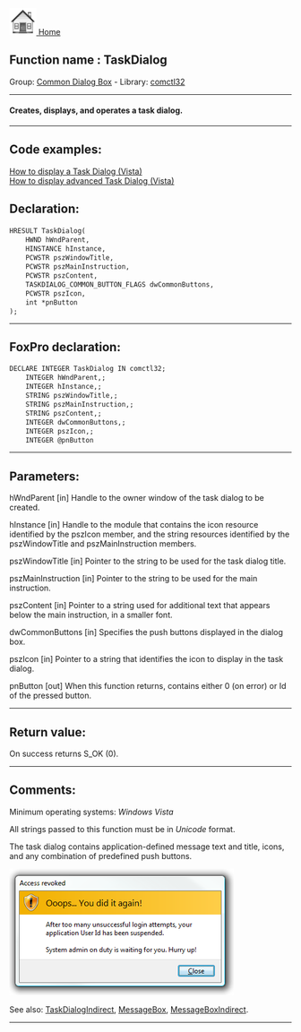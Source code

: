 [<img src="../../images/home.png"> Home ](https://github.com/VFPX/Win32API)  

## Function name : TaskDialog
Group: [Common Dialog Box](../../functions_group.md#Common_Dialog_Box)  -  Library: [comctl32](../../Libraries.md#comctl32)  
***  


#### Creates, displays, and operates a task dialog.
***  


## Code examples:
[How to display a Task Dialog (Vista)](../../samples/sample_557.md)  
[How to display advanced Task Dialog (Vista)](../../samples/sample_558.md)  

## Declaration:
```foxpro  
HRESULT TaskDialog(
	HWND hWndParent,
	HINSTANCE hInstance,
	PCWSTR pszWindowTitle,
	PCWSTR pszMainInstruction,
	PCWSTR pszContent,
	TASKDIALOG_COMMON_BUTTON_FLAGS dwCommonButtons,
	PCWSTR pszIcon,
	int *pnButton
);  
```  
***  


## FoxPro declaration:
```foxpro  
DECLARE INTEGER TaskDialog IN comctl32;
	INTEGER hWndParent,;
	INTEGER hInstance,;
	STRING pszWindowTitle,;
	STRING pszMainInstruction,;
	STRING pszContent,;
	INTEGER dwCommonButtons,;
	INTEGER pszIcon,;
	INTEGER @pnButton  
```  
***  


## Parameters:
hWndParent
[in] Handle to the owner window of the task dialog to be created.

hInstance
[in] Handle to the module that contains the icon resource identified by the pszIcon member, and the string resources identified by the pszWindowTitle and pszMainInstruction members.

pszWindowTitle
[in] Pointer to the string to be used for the task dialog title.

pszMainInstruction
[in] Pointer to the string to be used for the main instruction.

pszContent
[in] Pointer to a string used for additional text that appears below the main instruction, in a smaller font.

dwCommonButtons
[in] Specifies the push buttons displayed in the dialog box. 

pszIcon
[in] Pointer to a string that identifies the icon to display in the task dialog.

pnButton
[out] 
When this function returns, contains either 0 (on error) or Id of the pressed button.  
***  


## Return value:
On success returns S_OK (0).  
***  


## Comments:
Minimum operating systems: <Em>Windows Vista</Em>  
  
All strings passed to this function must be in <Em>Unicode</Em> format.  
  
The task dialog contains application-defined message text and title, icons, and any combination of predefined push buttons.  
  
<img src="images/taskdlg_sample.png">  
  
See also: [TaskDialogIndirect](../comdlg32/TaskDialogIndirect.md), [MessageBox](../user32/MessageBox.md), [MessageBoxIndirect](../user32/MessageBoxIndirect.md).  
  
***  

